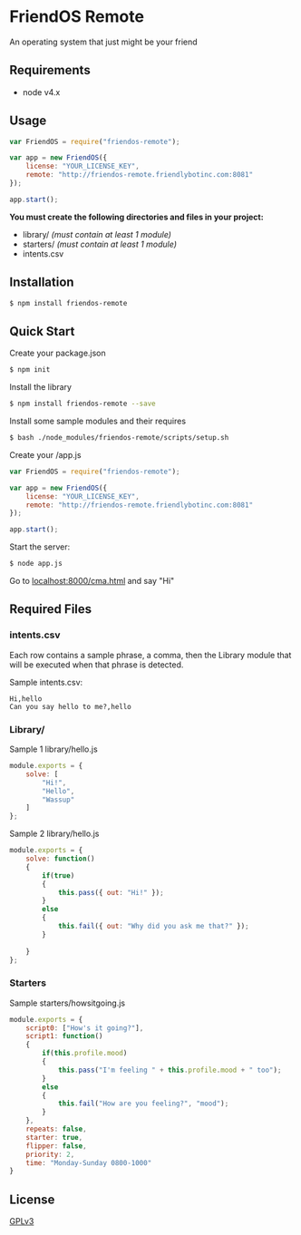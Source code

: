 # FriendOS Remote

  An operating system that just might be your friend

## Requirements
- node v4.x

## Usage
```js
var FriendOS = require("friendos-remote");

var app = new FriendOS({
    license: "YOUR_LICENSE_KEY",
    remote: "http://friendos-remote.friendlybotinc.com:8081"
});

app.start(); 
```
**You must create the following directories and files in your project:**
- library/ *(must contain at least 1 module)*
- starters/ *(must contain at least 1 module)*
- intents.csv

## Installation

```bash
$ npm install friendos-remote
```

## Quick Start

Create your package.json

```bash
$ npm init
```

Install the library

```bash
$ npm install friendos-remote --save
```

Install some sample modules and their requires
```bash
$ bash ./node_modules/friendos-remote/scripts/setup.sh
```

Create your /app.js

```js
var FriendOS = require("friendos-remote");

var app = new FriendOS({
    license: "YOUR_LICENSE_KEY",
    remote: "http://friendos-remote.friendlybotinc.com:8081"
});

app.start(); 
```

  Start the server:

```bash
$ node app.js
```

Go to [localhost:8000/cma.html](http://localhost:8000/cma.html) and say "Hi"

## Required Files

### **intents.csv**
Each row contains a sample phrase, a comma, then the Library module that will be executed when that phrase is detected.

Sample intents.csv:
```
Hi,hello
Can you say hello to me?,hello
```


### **Library/**
Sample 1 library/hello.js
```js
module.exports = {
	solve: [
		"Hi!",
		"Hello",
		"Wassup"
	]
};
```

Sample 2 library/hello.js
```js
module.exports = {
	solve: function()
	{
		if(true)
		{
			this.pass({ out: "Hi!" });
		}
		else
		{
			this.fail({ out: "Why did you ask me that?" });
		}
		
	}
};
```

### **Starters**

Sample starters/howsitgoing.js
```js
module.exports = {
	script0: ["How's it going?"],
	script1: function()
	{
		if(this.profile.mood)
		{
			this.pass("I'm feeling " + this.profile.mood + " too");
		}
		else
		{
			this.fail("How are you feeling?", "mood");
		}
	},
	repeats: false,
	starter: true,
	flipper: false,
	priority: 2,
	time: "Monday-Sunday 0800-1000"
}
```

## License

  [GPLv3](LICENSE)
